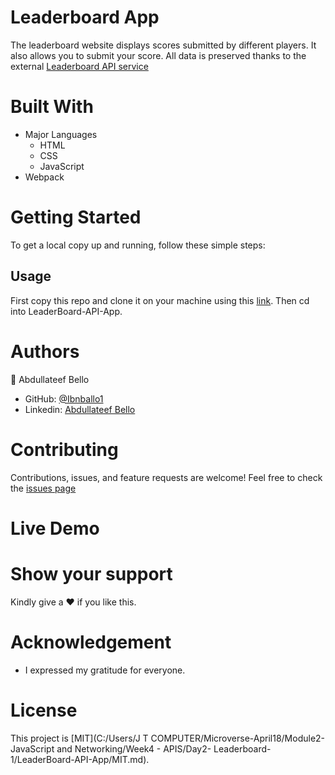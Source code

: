 # Leaderboard App
The leaderboard website displays scores submitted by different players. It also allows you to submit your score. All data is preserved thanks to the external [Leaderboard API service](https://www.notion.so/microverse/Leaderboard-API-service-24c0c3c116974ac49488d4eb0267ade3)

# Built With
* Major Languages
    - HTML
    - CSS
    - JavaScript
* Webpack
# Getting Started
To get a local copy up and running, follow these simple steps:
## Usage
First copy this repo and clone it on your machine using this [link](git@github.com:Ibnballo1/LeaderBoard-API-App.git).
Then cd into LeaderBoard-API-App.

# Authors
:adult: Abdullateef Bello
- GitHub: [@Ibnballo1](https://github.com/Ibnballo1/)
- Linkedin: [Abdullateef Bello](https://www.linkedin.com/in/abdullateef-bello-1b8006228/)

# Contributing
Contributions, issues, and feature requests are welcome!
Feel free to check the [issues page](https://github.com/Ibnballo1/LeaderBoard-API-App/issues)

# Live Demo

# Show your support
Kindly give a :hearts: if you like this.

# Acknowledgement
- I expressed my gratitude for everyone.

# License
This project is [MIT](C:/Users/J T COMPUTER/Microverse-April18/Module2- JavaScript and Networking/Week4 - APIS/Day2- Leaderboard-1/LeaderBoard-API-App/MIT.md).